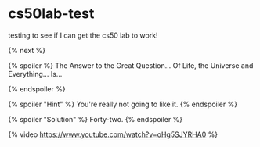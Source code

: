 # cs50lab-test
testing to see if I can get the cs50 lab to work! 

{% next %}

{% spoiler %}
The Answer to the Great Question... 
Of Life, the Universe and Everything...
Is...

{% endspoiler %}

{% spoiler "Hint" %}
You're really not going to like it.
{% endspoiler %}

{% spoiler "Solution" %}
Forty-two.
{% endspoiler %}

{% video https://www.youtube.com/watch?v=oHg5SJYRHA0 %}
